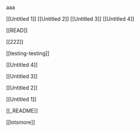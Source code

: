 aaa

[[Untitled 1]]
[[Untitled 2]]
[[Untitled 3]]
[[Untitled 4]]


[[READ]]

[[222]]

[[testing-testing]]

[[Untitled 4]]

[[Untitled 3]]


[[Untitled 2]]

[[Untitled 1]]

[[_README]]

[[lotsmore]]
